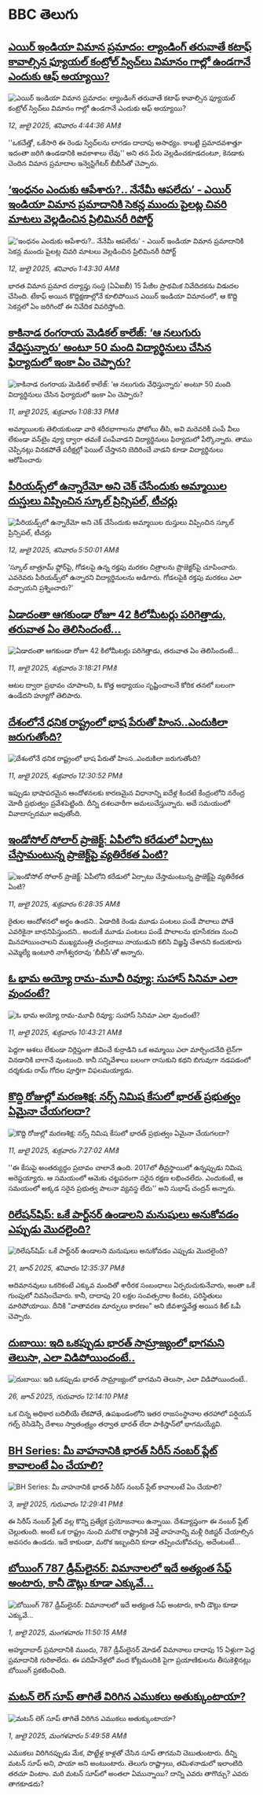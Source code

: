 # BBC తెలుగు## [ఎయిర్ ఇండియా విమాన ప్రమాదం:  ల్యాండింగ్ తరువాతే కటాఫ్ కావాల్సిన ఫ్యూయల్ కంట్రోల్ స్విచ్‌లు విమానం గాల్లో ఉండగానే ఎందుకు ఆఫ్ అయ్యాయి?](https://www.bbc.com/telugu/articles/c39zw9l2kgvo?at_campaign=githubrss)![ఎయిర్ ఇండియా విమాన ప్రమాదం:  ల్యాండింగ్ తరువాతే కటాఫ్ కావాల్సిన ఫ్యూయల్ కంట్రోల్ స్విచ్‌లు విమానం గాల్లో ఉండగానే ఎందుకు ఆఫ్ అయ్యాయి?](https://ichef.bbci.co.uk/ace/ws/240/cpsprodpb/5421/live/6150cf20-5edb-11f0-8676-9f1d76ba71f1.jpg)_12, జులై 2025, శనివారం 4:44:36 AMకి_''ఒకచేత్తో, ఒకేసారి ఈ రెండు స్విచ్‌లను లాగడం దాదాపు అసాధ్యం. కాబట్టి ప్రమాదవశాత్తూ ఇదంతా జరిగి ఉండడానికి అవకాశాలు లేవు'' అని తన పేరు వెల్లడించకూడదంటూ, కెనడాకు చెందిన విమాన ప్రమాదాల ఇన్వెస్టిగేటర్ బీబీసీతో చెప్పారు.## [‘ఇంధనం ఎందుకు ఆపేశారు?.. నేనేమీ ఆపలేదు’ - ఎయిర్ ఇండియా విమాన ప్రమాదానికి సెకన్ల ముందు పైలట్ల చివరి మాటలు వెల్లడించిన ప్రిలిమినరీ రిపోర్ట్](https://www.bbc.com/telugu/articles/c784jp4g3m2o?at_campaign=githubrss)![‘ఇంధనం ఎందుకు ఆపేశారు?.. నేనేమీ ఆపలేదు’ - ఎయిర్ ఇండియా విమాన ప్రమాదానికి సెకన్ల ముందు పైలట్ల చివరి మాటలు వెల్లడించిన ప్రిలిమినరీ రిపోర్ట్](https://ichef.bbci.co.uk/ace/ws/240/cpsprodpb/9bb8/live/8e6411e0-5ec0-11f0-b5c5-012c5796682d.jpg)_12, జులై 2025, శనివారం 1:43:30 AMకి_భారత విమాన ప్రమాద దర్యాప్తు సంస్థ (ఏఏఐబీ) 15 పేజీల ప్రాథమిక నివేదిదకను విడుదల చేసింది. టేకాఫ్ అయిన కొద్దిక్షణాల్లోనే కూలిపోయిన ఎయిర్ ఇండియా విమానంలో, ఆ కొద్ది సెకన్లలో ఏం జరిగిందో ఈ నివేదిక వివరిస్తోంది.## [కాకినాడ రంగరాయ మెడికల్ కాలేజ్: ‘ఆ నలుగురు వేధిస్తున్నారు’ అంటూ 50 మంది విద్యార్థినులు చేసిన ఫిర్యాదులో ఇంకా ఏం చెప్పారు?](https://www.bbc.com/telugu/articles/c5y752jepy0o?at_campaign=githubrss)![కాకినాడ రంగరాయ మెడికల్ కాలేజ్: ‘ఆ నలుగురు వేధిస్తున్నారు’ అంటూ 50 మంది విద్యార్థినులు చేసిన ఫిర్యాదులో ఇంకా ఏం చెప్పారు?](https://ichef.bbci.co.uk/ace/ws/240/cpsprodpb/61f8/live/78c721c0-5e56-11f0-8515-6bc8a9e55cf1.jpg)_11, జులై 2025, శుక్రవారం 1:08:33 PMకి_అమ్మాయిలకు తెలియకుండా వారి శరీరభాగాలను ఫోటోలు తీసి, అవి మరెవరికీ పంపే వీలు లేకుండా వన్‌టైం వ్యూ ద్వారా తమకే పంపేవాడని విద్యార్థినులు ఫిర్యాదులో పేర్కొన్నారు. తాము చెప్పినట్లు వినకపోతే  పరీక్షల్లో ఫెయిల్‌ చేస్తానని బెదిరించే వాడని కూడా విద్యార్థినులు ఆరోపించారు## [పీరియడ్స్‌లో ఉన్నారేమో అని చెక్ చేసేందుకు అమ్మాయిల దుస్తులు విప్పించిన స్కూల్ ప్రిన్సిపల్, టీచర్లు](https://www.bbc.com/telugu/articles/cj4ezzq9peno?at_campaign=githubrss)![పీరియడ్స్‌లో ఉన్నారేమో అని చెక్ చేసేందుకు అమ్మాయిల దుస్తులు విప్పించిన స్కూల్ ప్రిన్సిపల్, టీచర్లు](https://ichef.bbci.co.uk/ace/ws/240/cpsprodpb/764c/live/8d9f1c30-5e68-11f0-960d-e9f1088a89fe.jpg)_12, జులై 2025, శనివారం 5:50:01 AMకి_‘స్కూల్ బాత్రూమ్‌ ఫ్లోర్‌పై, గోడలపై ఉన్న రక్తపు మరకల చిత్రాలను ప్రొజెక్టర్‌పై చూపించారు. ఎవరెవరు పీరియడ్స్‌లో ఉన్నారని విద్యార్థినులను అడిగారు. గోడలపైకి రక్తపు మరకలు ఎలా వచ్చాయని ప్రశ్నించారు?’## [ఏడాదంతా ఆగకుండా రోజూ 42 కిలోమీటర్లు పరిగెత్తాడు, తరువాత ఏం తెలిసిందంటే...](https://www.bbc.com/telugu/articles/c2k18p3pvlxo?at_campaign=githubrss)![ఏడాదంతా ఆగకుండా రోజూ 42 కిలోమీటర్లు పరిగెత్తాడు, తరువాత ఏం తెలిసిందంటే...](https://ichef.bbci.co.uk/ace/ws/240/cpsprodpb/9b2c/live/e7ca8d40-5e3e-11f0-be82-117161087dc9.jpg)_11, జులై 2025, శుక్రవారం 3:18:21 PMకి_ఆటల ద్వారా ప్రభావం చూపాలని, ఓ కొత్త అధ్యాయం సృష్టించాలనే కోరిక తనలో  బలంగా ఉండేదని హ్యూగో తెలిపారు.## [దేశంలోనే ధనిక రాష్ట్రంలో భాష పేరుతో హింస..ఎందుకిలా జరుగుతోంది? ](https://www.bbc.com/telugu/articles/cql0g9zny5no?at_campaign=githubrss)![దేశంలోనే ధనిక రాష్ట్రంలో భాష పేరుతో హింస..ఎందుకిలా జరుగుతోంది? ](https://ichef.bbci.co.uk/ace/ws/240/cpsprodpb/5ddf/live/488f74b0-5e49-11f0-a40e-a1af2950b220.jpg)_11, జులై 2025, శుక్రవారం 12:30:52 PMకి_ఇప్పుడు భాషాపరమైన ఆందోళనలకు కారణమైన విధానాన్ని ఐదేళ్ల కిందటే కేంద్రంలోని నరేంద్ర మోదీ ప్రభుత్వం ప్రవేశపెట్టింది. దీన్ని దశలవారీగా అమలుచేస్తున్నారు. అదే సమయంలో వివాదాస్పదమూ అవుతోంది.## [ఇండోసోల్ సోలార్ ప్రాజెక్ట్: ఏపీలోని కరేడులో ఏర్పాటు చేస్తామంటున్న ప్రాజెక్ట్‌పై వ్యతిరేకత ఏంటి?](https://www.bbc.com/telugu/articles/c3d1z93dnmvo?at_campaign=githubrss)![ఇండోసోల్ సోలార్ ప్రాజెక్ట్: ఏపీలోని కరేడులో ఏర్పాటు చేస్తామంటున్న ప్రాజెక్ట్‌పై వ్యతిరేకత ఏంటి?](https://ichef.bbci.co.uk/ace/ws/240/cpsprodpb/fc97/live/47bf8320-5d9c-11f0-960d-e9f1088a89fe.jpg)_11, జులై 2025, శుక్రవారం 6:28:35 AMకి_రైతుల ఆందోళనలో అర్థం ఉందని.. ఏడాదికి రెండు మూడు పంటలు పండే పొలాలు పోతే ఎవరికైనా బాధనిపిస్తుందని.. అందుకే మూడు పంటలు పండే పొలాలను భూసేకరణ నుంచి మినహాయించాలని ముఖ్యమంత్రి చంద్రబాబు నాయుడుని కలిసి విజ్ఞప్తి చేశానని కందుకూరు ఎమ్మెల్యే ఇంటూరి నాగేశ్వరరావు ‘బీబీసీ’తో అన్నారు.## [ఓ భామ అయ్యో రామ-మూవీ రివ్యూ:  సుహాస్ సినిమా ఎలా వుందంటే?](https://www.bbc.com/telugu/articles/czxe7kprl2zo?at_campaign=githubrss)![ఓ భామ అయ్యో రామ-మూవీ రివ్యూ:  సుహాస్ సినిమా ఎలా వుందంటే?](https://ichef.bbci.co.uk/ace/ws/240/cpsprodpb/b63e/live/1337baf0-5e41-11f0-a30f-5b5a523bf056.jpg)_11, జులై 2025, శుక్రవారం 10:43:21 AMకి_పెద్ద‌గా ఆశ‌లు లేకుండా నిర్లిప్తంగా జీవించే కుర్రాడిని ఒక అమ్మాయి ఎలా మార్చింద‌నేది లైన్‌గా విన‌డానికి బాగానే వుంటుంది. కానీ స‌న్నివేశాలు బ‌లంగా రాసుకుని క‌థ‌ని బిగువుగా న‌డ‌ప‌డంలో ద‌ర్శ‌కుడు రామ్ గోద‌ల పూర్తిగా విఫ‌ల‌మ‌య్యాడు.## [కొద్ది రోజుల్లో మరణశిక్ష: నర్స్ నిమిష కేసులో భారత్ ప్రభుత్వం ఏమైనా చేయగలదా?](https://www.bbc.com/telugu/articles/c0rvj7rwp49o?at_campaign=githubrss)![కొద్ది రోజుల్లో మరణశిక్ష: నర్స్ నిమిష కేసులో భారత్ ప్రభుత్వం ఏమైనా చేయగలదా?](https://ichef.bbci.co.uk/ace/ws/240/cpsprodpb/b21f/live/127beb30-5e24-11f0-a40e-a1af2950b220.png)_11, జులై 2025, శుక్రవారం 7:27:02 AMకి_''ఈ కేసుపై అంతర్యుద్ధం ప్రబావం చాలానే ఉంది. 2017లో తీవ్రస్థాయిలో ఉన్నప్పుడు నిమిష అరెస్టయ్యారు. ఆ సమయంలో ఆమెకు చట్టపరంగా సరైన రక్షణ లభించలేదు. ఎందుకంటే, ఆ సమయంలో అక్కడ సరైన ప్రభుత్వ పాలనా వ్యవస్థ లేదు'' అని సుభాష్ చంద్రన్ అన్నారు.## [రిలేషన్‌షిప్: ఒకే పార్ట్‌నర్ ఉండాలని మనుషులు అనుకోవడం ఎప్పుడు మొదలైంది?](https://www.bbc.com/telugu/articles/c62d4j0748vo?at_campaign=githubrss)![రిలేషన్‌షిప్: ఒకే పార్ట్‌నర్ ఉండాలని మనుషులు అనుకోవడం ఎప్పుడు మొదలైంది?](https://ichef.bbci.co.uk/ace/ws/240/cpsprodpb/49dd/live/f64ee1d0-4f53-11f0-a872-8baf78f7d38b.jpg)_21, జూన్ 2025, శనివారం 12:35:37 PMకి_ఆదిమానవులు ఒకరికంటే ఎక్కువ మందితో శారీరక సంబంధాలు ఏర్పరుచుకునేవారు, అంతా ఒకే గుంపులో నివసించేవారు. కానీ, దాదాపు 20 లక్షల సంవత్సరాల కిందట, పరిస్థితులు మారిపోయాయి. దీనికి "వాతావరణ మార్పులు కారణం" అని జీవశాస్త్రవేత్త అయిన కిట్ ఓపీ చెప్పారు.## [దుబాయి: ఇది ఒకప్పుడు భారత్ సామ్రాజ్యంలో భాగమని తెలుసా, ఎలా విడిపోయిందంటే..](https://www.bbc.com/telugu/articles/ce83x3rekyyo?at_campaign=githubrss)![దుబాయి: ఇది ఒకప్పుడు భారత్ సామ్రాజ్యంలో భాగమని తెలుసా, ఎలా విడిపోయిందంటే..](https://ichef.bbci.co.uk/ace/ws/240/cpsprodpb/89c1/live/fbe80b80-5282-11f0-809e-059b7ea85131.jpg)_26, జూన్ 2025, గురువారం 12:14:10 PMకి_ఒక చిన్న అధికార బదిలీయే లేకపోతే, ఉపఖండంలోని ఇతర రాజసంస్థానాల తరహాలో  పర్షియన్ గల్ఫ్ రెసిడెన్సీ దేశాలు స్వాతంత్ర్యం తర్వాత భారత్ లేదా పాకిస్తాన్‌లో భాగమయ్యేవి.## [BH Series: మీ వాహనానికి భారత్ సిరీస్ నంబర్ ప్లేట్ కావాలంటే ఏం చేయాలి?](https://www.bbc.com/telugu/articles/c9dg040gzv6o?at_campaign=githubrss)![BH Series: మీ వాహనానికి భారత్ సిరీస్ నంబర్ ప్లేట్ కావాలంటే ఏం చేయాలి?](https://ichef.bbci.co.uk/ace/ws/240/cpsprodpb/c5c0/live/7facfba0-5801-11f0-b5c5-012c5796682d.jpg)_3, జులై 2025, గురువారం 12:29:41 PMకి_ఈ సిరీస్ నంబర్ ప్లేట్ వల్ల కొన్ని ప్రత్యేక ప్రయోజనాలు ఉన్నాయి. దేశవ్యాప్తంగా ఈ నంబర్ ప్లేట్ చెల్లుతుంది. అంటే ఒక రాష్ట్రం నుంచి మరొక రాష్ట్రానికి వెళ్తే వాహనాన్ని మళ్లీ రిజిస్టర్ చేయాల్సిన అవసరం ఉండదు. ఇదే కాకుండా, మరొక ఇబ్బందిని కూడా తప్పించుకోవచ్చు. అదేంటంటే...## [బోయింగ్ 787 డ్రీమ్‌లైనర్: విమానాలలో ఇదే అత్యంత సేఫ్ అంటారు, కానీ డౌట్లు కూడా ఎక్కువే...](https://www.bbc.com/telugu/articles/c8d664g0dz9o?at_campaign=githubrss)![బోయింగ్ 787 డ్రీమ్‌లైనర్: విమానాలలో ఇదే అత్యంత సేఫ్ అంటారు, కానీ డౌట్లు కూడా ఎక్కువే...](https://ichef.bbci.co.uk/ace/ws/240/cpsprodpb/aebe/live/0ad87b80-5674-11f0-95fc-edf89039c20a.jpg)_1, జులై 2025, మంగళవారం 11:50:15 AMకి_అహ్మదాబాద్ ప్రమాదానికి ముందు, 787 డ్రీమ్‌లైనర్ మోడల్ విమానాలు దాదాపు 15 ఏళ్లుగా పెద్ద ప్రమాదానికి గురికాలేదు. ఈ పదిహేనేళ్లలో వంద కోట్లమందికి  పైగా ప్రయాణికులను తీసుకెళ్లినట్లు బోయింగ్ ప్రకటించింది.## [మటన్ లెగ్ సూప్ తాగితే విరిగిన ఎముకలు అతుక్కుంటాయా?](https://www.bbc.com/telugu/articles/c0l4g92j8kzo?at_campaign=githubrss)![మటన్ లెగ్ సూప్ తాగితే విరిగిన ఎముకలు అతుక్కుంటాయా?](https://ichef.bbci.co.uk/ace/ws/240/cpsprodpb/cffe/live/00bf0e40-4f7e-11f0-8c47-237c2e4015f5.jpg)_1, జులై 2025, మంగళవారం 5:49:58 AMకి_ఎముకలు విరిగినప్పుడు మేక, పొట్టేళ్ల కాళ్లతో చేసిన సూప్ తాగమని చెబుతుంటారు. దీన్ని మటన్ సూప్ అని, పాయా అని అంటుంటారు. తెలుగు రాష్ట్రాలు, తమిళనాడులో ఇలాంటిది తరచూ వింటాం. మరి మటన్ సూప్‌లో అంతలా ఏమున్నాయి? దాన్ని ఎవరు తాగొచ్చు? ఎవరు తాగకూడదు?